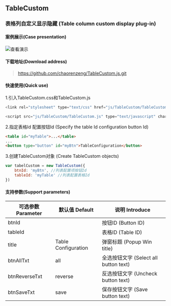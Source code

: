 ## TableCustom
### 表格列自定义显示隐藏 (Table column custom display plug-in)

#### 案例展示(Case presentation)
![查看演示](https://github.com/chaorenzeng/TableCustom.js.git/index.gif)

#### 下载地址(Download address)
> https://github.com/chaorenzeng/TableCustom.js.git

#### 快速使用(Quick use)
1.引入TableCustom.css和TableCustom.js
```js
<link rel="stylesheet" type="text/css" href="js/TableCustom/TableCustom.css" />

<script src="js/TableCustom/TableCustom.js" type="text/javascript" charset="utf-8"></script>
```
2.指定表格Id 配置按钮Id (Specify the table Id configuration button Id)
```html
<table id="myTable">...</table>
...
<button type="button" id="myBtn">TableConfiguration</button>
```
3.创建TableCustom对象 (Create TableCustom objects)

```js
var tabelCustom = new TableCustom({
	btnId: 'myBtn', //列表配置项按钮Id
	tableId: 'myTable' //列表配置表格Id
})
```
#### 支持参数(Support parameters)
可选参数 Parameter |  默认值 Default | 说明 Introduce
--        |    --   | --
btnId 			|    | 按钮ID (Button ID)
tableId 		|    | 表格ID (Table ID)
title 			|   Table Configuration  | 弹窗标题 (Popup Win title)
btnAllTxt 		|   all     | 全选按钮文字 (Select all button text)
btnReverseTxt 	|   reverse | 反选按钮文字 (Uncheck button text)
btnSaveTxt 		|   save  | 保存按钮文字 (Save button text)
